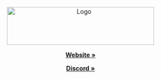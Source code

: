 
<p align="center"> <img src="https://i.imgur.com/T25V6Up.png" alt="Logo" width="336" height="88"> </a>

  <p align="center">
    <a href="trywillon.hu">
    <strong>Website »</strong></a>
      <p align="center">
    <a href="trywillon.hu">
    <strong>Discord »</strong></a>
</p>

